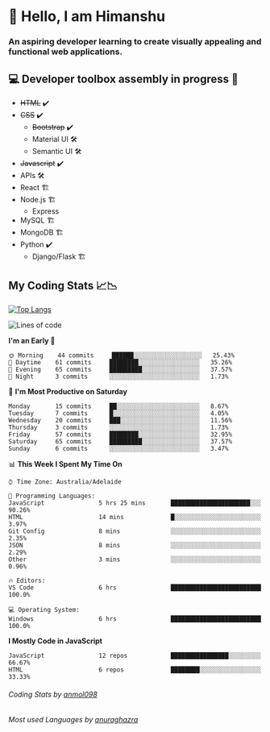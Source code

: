 # 👋 Hello, I am Himanshu

### An aspiring developer learning to create visually appealing and functional web applications.

## 💻 Developer toolbox assembly in progress 🧰

- <s>HTML</s> ✔️ 
- <s>CSS</s> ✔️
  - <s>Bootstrap</s> ✔️
  - Material UI 🛠️
  - Semantic UI 🛠️
 - <s>Javascript</s> ✔️
 - APIs 🛠️
 - React 🏗️
 - Node.js 🏗️
    - Express 
 - MySQL 🏗️
 - MongoDB 🏗️
 - Python ✔️
    - Django/Flask 🏗️
 
 
 ## My Coding Stats 📈📉
 
 [![Top Langs](https://github-readme-stats.vercel.app/api/top-langs/?username=himanshu-sxna&layout=compact)](https://github.com/anuraghazra/github-readme-stats)

<!--START_SECTION:waka-->
![Lines of code](https://img.shields.io/badge/From%20Hello%20World%20I%27ve%20Written-26709%20lines%20of%20code-blue)

**I'm an Early 🐤** 

```text
🌞 Morning    44 commits     ██████░░░░░░░░░░░░░░░░░░░   25.43% 
🌆 Daytime    61 commits     ████████░░░░░░░░░░░░░░░░░   35.26% 
🌃 Evening    65 commits     █████████░░░░░░░░░░░░░░░░   37.57% 
🌙 Night      3 commits      ░░░░░░░░░░░░░░░░░░░░░░░░░   1.73%

```
📅 **I'm Most Productive on Saturday** 

```text
Monday       15 commits     ██░░░░░░░░░░░░░░░░░░░░░░░   8.67% 
Tuesday      7 commits      █░░░░░░░░░░░░░░░░░░░░░░░░   4.05% 
Wednesday    20 commits     ███░░░░░░░░░░░░░░░░░░░░░░   11.56% 
Thursday     3 commits      ░░░░░░░░░░░░░░░░░░░░░░░░░   1.73% 
Friday       57 commits     ████████░░░░░░░░░░░░░░░░░   32.95% 
Saturday     65 commits     █████████░░░░░░░░░░░░░░░░   37.57% 
Sunday       6 commits      ░░░░░░░░░░░░░░░░░░░░░░░░░   3.47%

```


📊 **This Week I Spent My Time On** 

```text
⌚︎ Time Zone: Australia/Adelaide

💬 Programming Languages: 
JavaScript               5 hrs 25 mins       ██████████████████████░░░   90.26% 
HTML                     14 mins             █░░░░░░░░░░░░░░░░░░░░░░░░   3.97% 
Git Config               8 mins              ░░░░░░░░░░░░░░░░░░░░░░░░░   2.35% 
JSON                     8 mins              ░░░░░░░░░░░░░░░░░░░░░░░░░   2.29% 
Other                    3 mins              ░░░░░░░░░░░░░░░░░░░░░░░░░   0.96%

🔥 Editors: 
VS Code                  6 hrs               █████████████████████████   100.0%

💻 Operating System: 
Windows                  6 hrs               █████████████████████████   100.0%

```

**I Mostly Code in JavaScript** 

```text
JavaScript               12 repos            ████████████████░░░░░░░░░   66.67% 
HTML                     6 repos             ████████░░░░░░░░░░░░░░░░░   33.33%

```



<!--END_SECTION:waka-->

###### Coding Stats by [anmol098](https://github.com/anmol098/waka-readme-stats)  
###### Most used Languages by [anuraghazra](https://github.com/anuraghazra/github-readme-stats)



